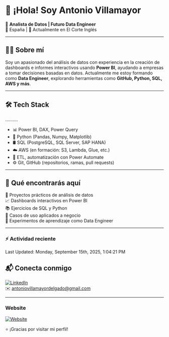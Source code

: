 

# 👋 ¡Hola! Soy Antonio Villamayor

🎯 **Analista de Datos | Futuro Data Engineer**  
📍 España | 💼 Actualmente en El Corte Inglés  

---

## 👨‍💻 Sobre mí

Soy un apasionado del análisis de datos con experiencia en la creación de dashboards e informes interactivos usando **Power BI**, ayudando a empresas a tomar decisiones basadas en datos. Actualmente me estoy formando como **Data Engineer**, explorando herramientas como **GitHub, Python, SQL, AWS y más**.

---

## 🛠️ Tech Stack
..........

- 📊 Power BI, DAX, Power Query  
- 🐍 Python (Pandas, Numpy, Matplotlib)  
- 🛢️ SQL (PostgreSQL, SQL Server, SAP HANA)  
- ☁️ AWS (en formación: S3, Lambda, Glue, etc.)  
- 🔄 ETL, automatización con Power Automate  
- ⚙️ Git, GitHub (repositorios, ramas, pull requests)

---

## 📂 Qué encontrarás aquí

🔧 Proyectos prácticos de análisis de datos  
📈 Dashboards interactivos en Power BI  
📚 Ejercicios de SQL y Python  
🧠 Casos de uso aplicados a negocio  
🚀 Experimentos de aprendizaje como Data Engineer

---
### :zap: Actividad reciente
<!--RECENT_ACTIVITY:start-->
<!--RECENT_ACTIVITY:end-->
<!--RECENT_ACTIVITY:last_update-->
Last Updated: Monday, September 15th, 2025, 1:04:21 PM
<!--RECENT_ACTIVITY:last_update_end-->
## 📬 Conecta conmigo

[![LinkedIn](https://img.shields.io/badge/LinkedIn-blue?logo=linkedin)](https://www.linkedin.com/in/antonio-villamayor-delgado/)  
✉️ antoniovillamayordelgado@gmail.com

---
### Website
[![Website](https://img.shields.io/badge/Web-NeuroCloudSolutions-blue?logo=google-chrome)](http://neurocloudsolutions.com)



⭐ ¡Gracias por visitar mi perfil!  
